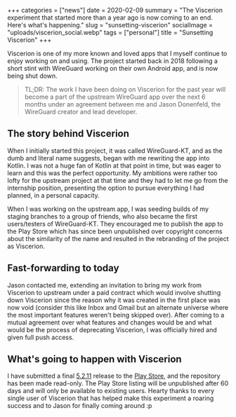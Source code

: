 +++
categories = ["news"]
date = 2020-02-09
summary = "The Viscerion experiment that started more than a year ago is now coming to an end. Here's what's happening."
slug = "sunsetting-viscerion"
socialImage = "uploads/viscerion_social.webp"
tags = ["personal"]
title = "Sunsetting Viscerion"
+++

Viscerion is one of my more known and loved apps that I myself continue to enjoy working on and using. The project started back in 2018 following a short stint with WireGuard working on their own Android app, and is now being shut down.

> TL;DR: The work I have been doing on Viscerion for the past year will become a part of the upstream WireGuard app over the next 6 months under an agreement between me and Jason Donenfeld, the WireGuard creator and lead developer.

## The story behind Viscerion

When I initially started this project, it was called WireGuard-KT, and as the dumb and literal name suggests, began with me rewriting the app into Kotlin. I was not a huge fan of Kotlin at that point in time, but was eager to learn and this was the perfect opportunity. My ambitions were rather too lofty for the upstream project at that time and they had to let me go from the internship position, presenting the option to pursue everything I had planned, in a personal capacity.

When I was working on the upstream app, I was seeding builds of my staging branches to a group of friends, who also became the first users/testers of WireGuard-KT. They encouraged me to publish the app to the Play Store which has since been unpublished over copyright concerns about the similarity of the name and resulted in the rebranding of the project as Viscerion.

## Fast-forwarding to today

Jason contacted me, extending an invitation to bring my work from Viscerion to upstream under a paid contract which would involve shutting down Viscerion since the reason why it was created in the first place was now void (consider this like Inbox and Gmail but an alternate universe where the most important features weren't being skipped over). After coming to a mutual agreement over what features and changes would be and what would be the process of deprecating Viscerion, I was officially hired and given full push access.

## What's going to happen with Viscerion

I have submitted a final [5.2.11](https://github.com/msfjarvis/viscerion/releases/latest) release to the [Play Store](https://play.google.com/store/apps/details?id=me.msfjarvis.viscerion), and the repository has been made read-only. The Play Store listing will be unpublished after 60 days and will only be available to existing users. Hearty thanks to every single user of Viscerion that has helped make this experiment a roaring success and to Jason for finally coming around :p
